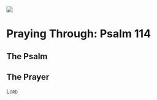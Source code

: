 <img class="intro-right" src="/images/art-paris-psalter.jpg">

# Praying Through: Psalm 114

## The Psalm

## The Prayer

<div style="font-variant: small-caps;">
Lord
</div>

<div class="poetry">

</div>
